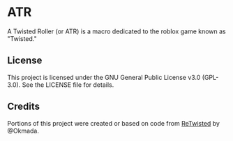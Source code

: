 # ATR
A Twisted Roller (or ATR) is a macro dedicated to the roblox game known as "Twisted." 

## License

This project is licensed under the GNU General Public License v3.0 (GPL-3.0). See the LICENSE file for details.

## Credits

Portions of this project were created or based on code from [ReTwisted](https://github.com/Okmada/ReTwisted) by @Okmada.
